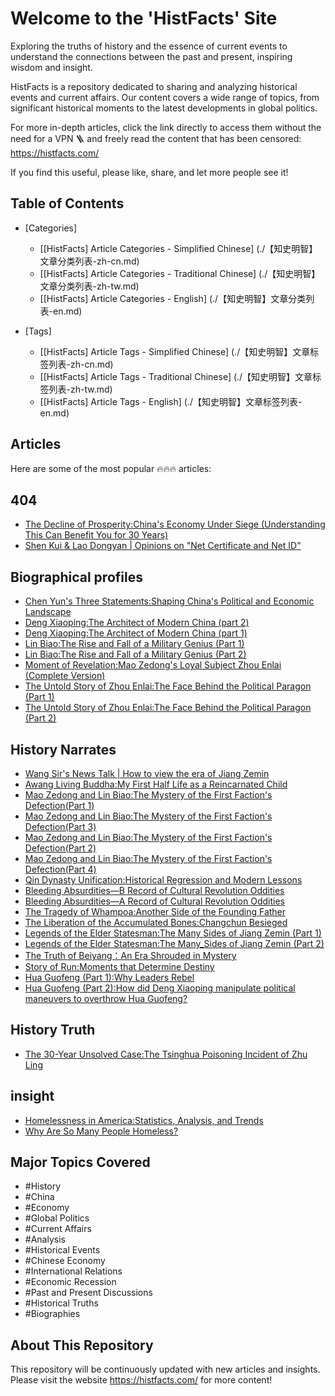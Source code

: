 # Welcome to the 'HistFacts' Site

Exploring the truths of history and the essence of current events to understand the connections between the past and present, inspiring wisdom and insight.

HistFacts is a repository dedicated to sharing and analyzing historical events and current affairs. Our content covers a wide range of topics, from significant historical moments to the latest developments in global politics.

For more in-depth articles, click the link directly to access them without the need for a VPN 🪜 and freely read the content that has been censored: https://histfacts.com/

If you find this useful, please like, share, and let more people see it!

## Table of Contents

- [Categories]

  - [[HistFacts] Article Categories - Simplified Chinese] (./【知史明智】文章分类列表-zh-cn.md)
  - [[HistFacts] Article Categories - Traditional Chinese] (./【知史明智】文章分类列表-zh-tw.md)
  - [[HistFacts] Article Categories - English] (./【知史明智】文章分类列表-en.md)

- [Tags]

  - [[HistFacts] Article Tags - Simplified Chinese] (./【知史明智】文章标签列表-zh-cn.md)
  - [[HistFacts] Article Tags - Traditional Chinese] (./【知史明智】文章标签列表-zh-tw.md)
  - [[HistFacts] Article Tags - English] (./【知史明智】文章标签列表-en.md)

## Articles

Here are some of the most popular 🔥🔥🔥 articles:

## 404

- [The Decline of Prosperity:China's Economy Under Siege (Understanding This Can Benefit You for 30 Years)](https://www.histfacts.com/en/2024/07/the_besieged_chinese_economy/)
- [Shen Kui & Lao Dongyan | Opinions on "Net Certificate and Net ID"](https://www.histfacts.com/en/2024/08/china_internet_certificate_number/)

## Biographical profiles

- [Chen Yun's Three Statements:Shaping China's Political and Economic Landscape](https://www.histfacts.com/en/2024/08/cheng_yun_a/)
- [Deng Xiaoping:The Architect of Modern China (part 2)](https://www.histfacts.com/en/2024/08/deng_xiaoping_b/)
- [Deng Xiaoping:The Architect of Modern China (part 1)](https://www.histfacts.com/en/2024/08/deng_xiaoping_a/)
- [Lin Biao:The Rise and Fall of a Military Genius (Part 1)](https://www.histfacts.com/en/2024/07/lin_biao_1/)
- [Lin Biao:The Rise and Fall of a Military Genius (Part 2)](https://www.histfacts.com/en/2024/07/lin_biao_2/)
- [Moment of Revelation:Mao Zedong's Loyal Subject Zhou Enlai (Complete Version)](https://www.histfacts.com/en/2024/08/revealing_moments_zhou_enlai/)
- [The Untold Story of Zhou Enlai:The Face Behind the Political Paragon (Part 1)](https://www.histfacts.com/en/2024/08/the_untold_story_of_zhou_enlai_a/)
- [The Untold Story of Zhou Enlai:The Face Behind the Political Paragon (Part 2)](https://www.histfacts.com/en/2024/08/the_untold_story_of_zhou_enlai_b/)

## History Narrates

- [Wang Sir's News Talk | How to view the era of Jiang Zemin](https://www.histfacts.com/en/2024/08/how_to_view_era_of_jiang_zemin/)
- [Awang Living Buddha:My First Half Life as a Reincarnated Child](https://www.histfacts.com/en/2024/07/awang_living_buddha_as_a_reincarnated_child/)
- [Mao Zedong and Lin Biao:The Mystery of the First Faction's Defection(Part 1)](https://www.histfacts.com/en/2024/07/mao_zedong_and_lin_biao_1/)
- [Mao Zedong and Lin Biao:The Mystery of the First Faction's Defection(Part 3)](https://www.histfacts.com/en/2024/07/mao_zedong_and_lin_biao_3/)
- [Mao Zedong and Lin Biao:The Mystery of the First Faction's Defection(Part 2)](https://www.histfacts.com/en/2024/07/mao_zedong_and_lin_biao_2/)
- [Mao Zedong and Lin Biao:The Mystery of the First Faction's Defection(Part 4)](https://www.histfacts.com/en/2024/07/mao_zedong_and_lin_biao_4/)
- [Qin Dynasty Unification:Historical Regression and Modern Lessons](https://www.histfacts.com/en/2024/07/qin_dynasty_unification_historical_regression_and_modern_lessons/)
- [Bleeding Absurdities—B Record of Cultural Revolution Oddities](https://www.histfacts.com/en/2024/07/cultural_revolution_oddities_b/)
- [Bleeding Absurdities—A Record of Cultural Revolution Oddities](https://www.histfacts.com/en/2024/07/cultural_revolution_oddities_a/)
- [The Tragedy of Whampoa:Another Side of the Founding Father](https://www.histfacts.com/en/2024/07/the_tragedy_of_whampoa_another_side_of_the_founding_father/)
- [The Liberation of the Accumulated Bones:Changchun Besieged](https://www.histfacts.com/en/2024/07/the_liberation_of_the_changchun_besieged/)
- [Legends of the Elder Statesman:The Many Sides of Jiang Zemin (Part 1)](https://www.histfacts.com/en/2024/07/the_many_sides_of_jiang_zemin_a/)
- [Legends of the Elder Statesman:The Many_Sides of Jiang Zemin (Part 2)](https://www.histfacts.com/en/2024/07/the_many_sides_of_jiang_zemin_b/)
- [The Truth of Beiyang：An Era Shrouded in Mystery](https://www.histfacts.com/en/2024/07/the_truth_of_beiyang/)
- [Story of Run:Moments that Determine Destiny](https://www.histfacts.com/en/2024/07/shape_destiny_run/)
- [Hua Guofeng (Part 1):Why Leaders Rebel](https://www.histfacts.com/en/2024/07/hua_guo_feng_part_one_leaders_why_revolt/)
- [Hua Guofeng (Part 2):How did Deng Xiaoping manipulate political maneuvers to overthrow Hua Guofeng?](https://www.histfacts.com/en/2024/07/hua_guofeng_part_2_deng_xiaoping_overthrow/)

## History Truth

- [The 30-Year Unsolved Case:The Tsinghua Poisoning Incident of Zhu Ling](https://www.histfacts.com/en/2024/07/30-year_unsolved_zhu_ling_case/)

## insight

- [Homelessness in America:Statistics, Analysis, and Trends](https://www.histfacts.com/en/2024/08/homelessness_in_america/)
- [Why Are So Many People Homeless?](https://www.histfacts.com/en/2024/08/why_are_so_many_people_homeless/)

## Major Topics Covered

- #History
- #China
- #Economy
- #Global Politics
- #Current Affairs
- #Analysis
- #Historical Events
- #Chinese Economy
- #International Relations
- #Economic Recession
- #Past and Present Discussions
- #Historical Truths
- #Biographies

## About This Repository

This repository will be continuously updated with new articles and insights. Please visit the website https://histfacts.com/ for more content!
